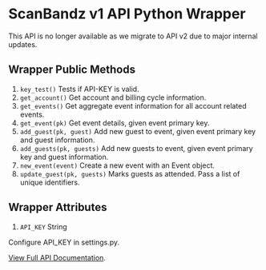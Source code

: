 # ScanBandz v1 API Python Wrapper

This API is no longer available as we migrate to API v2 due to major internal updates.

## Wrapper Public Methods
1. `key_test()` Tests if API-KEY is valid.
2. `get_account()` Get account and billing cycle information.
3. `get_events()` Get aggregate event information for all account related events.
4. `get_event(pk)` Get event details, given event primary key.
5. `add_guest(pk, guest)` Add new guest to event, given event primary key and guest information.
6. `add_guests(pk, guests)` Add new guests to event, given event primary key and guest information.
7. `new_event(event)` Create a new event with an Event object.
8. `update_guest(pk, guests)` Marks guests as attended. Pass a list of unique identifiers.

## Wrapper Attributes
1. `API_KEY` String

Configure API_KEY in settings.py.

[View Full API Documentation](https://scanbandz.com/api/v1/documentation).

